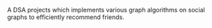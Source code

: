 A DSA projects which implements various graph algorithms on social graphs to efficiently recommend friends.
